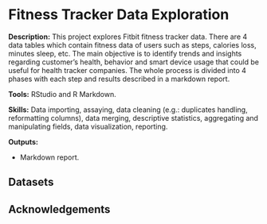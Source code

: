 # Fitness Tracker Data Exploration

**Description:** This project explores Fitbit fitness tracker data. There are 4 data tables which contain fitness data of users such as steps, calories loss, minutes sleep, etc. The main objective is to identify trends and insights regarding customer’s health, behavior and smart device usage that could be useful for health tracker companies. The whole process is divided into 4 phases with each step and results described in a markdown report.

**Tools:** RStudio and R Markdown.

**Skills:** Data importing, assaying, data cleaning (e.g.: duplicates handling, reformatting columns), data merging, descriptive statistics, aggregating and manipulating fields, data visualization, reporting.

**Outputs:** 
- Markdown report.

## Datasets

## Acknowledgements
